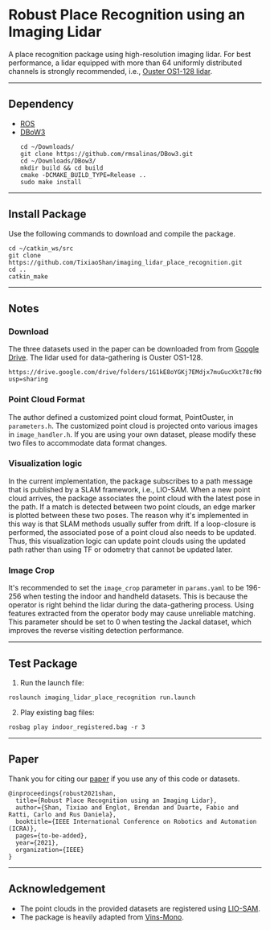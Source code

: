 # Robust Place Recognition using an Imaging Lidar

A place recognition package using high-resolution imaging lidar. For best performance, a lidar equipped with more than 64 uniformly distributed channels is strongly recommended, i.e., [Ouster OS1-128 lidar](https://ouster.com/products/os1-lidar-sensor/).

---

## Dependency

- [ROS](http://wiki.ros.org/ROS/Installation)
- [DBoW3](https://github.com/rmsalinas/DBow3)
  ```
  cd ~/Downloads/
  git clone https://github.com/rmsalinas/DBow3.git
  cd ~/Downloads/DBow3/
  mkdir build && cd build
  cmake -DCMAKE_BUILD_TYPE=Release ..
  sudo make install
  ```

---

## Install Package

Use the following commands to download and compile the package.

```
cd ~/catkin_ws/src
git clone https://github.com/TixiaoShan/imaging_lidar_place_recognition.git
cd ..
catkin_make
```

---

## Notes

### Download

The three datasets used in the paper can be downloaded from from [Google Drive](https://drive.google.com/drive/folders/1G1kE8oYGKj7EMdjx7muGucXkt78cfKKU?usp=sharing). The lidar used for data-gathering is Ouster OS1-128.
```
https://drive.google.com/drive/folders/1G1kE8oYGKj7EMdjx7muGucXkt78cfKKU?usp=sharing
```

### Point Cloud Format

The author defined a customized point cloud format, PointOuster, in ```parameters.h```. The customized point cloud is projected onto various images in ```image_handler.h```. If you are using your own dataset, please modify these two files to accommodate data format changes.


### Visualization logic

In the current implementation, the package subscribes to a path message that is published by a SLAM framework, i.e., LIO-SAM. When a new point cloud arrives, the package associates the point cloud with the latest pose in the path. If a match is detected between two point clouds, an edge marker is plotted between these two poses. The reason why it's implemented in this way is that SLAM methods usually suffer from drift. If a loop-closure is performed, the associated pose of a point cloud also needs to be updated. Thus, this visualization logic can update point clouds using the updated path rather than using TF or odometry that cannot be updated later.

### Image Crop

It's recommended to set the ```image_crop``` parameter in ```params.yaml``` to be 196-256 when testing the indoor and handheld datasets. This is because the operator is right behind the lidar during the data-gathering process. Using features extracted from the operator body may cause unreliable matching. This parameter should be set to 0 when testing the Jackal dataset, which improves the reverse visiting detection performance.

---

## Test Package

1. Run the launch file:
```
roslaunch imaging_lidar_place_recognition run.launch
```

2. Play existing bag files:
```
rosbag play indoor_registered.bag -r 3
```

---

## Paper 

Thank you for citing our [paper](./doc/paper.pdf) if you use any of this code or datasets. 
```
@inproceedings{robust2021shan,
  title={Robust Place Recognition using an Imaging Lidar},
  author={Shan, Tixiao and Englot, Brendan and Duarte, Fabio and Ratti, Carlo and Rus Daniela},
  booktitle={IEEE International Conference on Robotics and Automation (ICRA)},
  pages={to-be-added},
  year={2021},
  organization={IEEE}
}
```

---

## Acknowledgement

  - The point clouds in the provided datasets are registered using [LIO-SAM](https://github.com/TixiaoShan/LIO-SAM).
  - The package is heavily adapted from [Vins-Mono](https://github.com/HKUST-Aerial-Robotics/VINS-Mono).